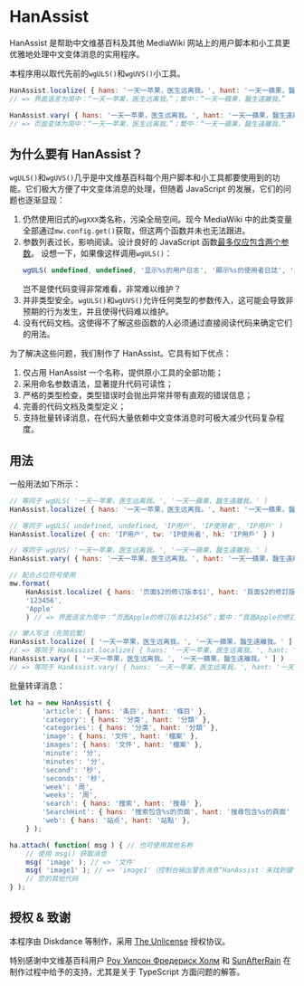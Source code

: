 # HanAssist
HanAssist 是帮助中文维基百科及其他 MediaWiki 网站上的用户脚本和小工具更优雅地处理中文变体消息的实用程序。

本程序用以取代先前的``wgULS()``和``wgUVS()``小工具。

```javascript
HanAssist.localize( { hans: '一天一苹果，医生远离我。', hant: '一天一蘋果，醫生遠離我。' } )
// => 界面语言为简中：“一天一苹果，医生远离我。”；繁中：“一天一蘋果，醫生遠離我。”

HanAssist.vary( { hans: '一天一苹果，医生远离我。', hant: '一天一蘋果，醫生遠離我。' } )
// => 页面变体为简中：“一天一苹果，医生远离我。”；繁中：“一天一蘋果，醫生遠離我。”
```

## 为什么要有 HanAssist？
``wgULS()``和``wgUVS()``几乎是中文维基百科每个用户脚本和小工具都要使用到的功能。它们极大方便了中文变体消息的处理，但随着 JavaScript 的发展，它们的问题也逐渐显现：

1. 仍然使用旧式的``wgXXX``类名称，污染全局空间。现今 MediaWiki 中的此类变量全部通过``mw.config.get()``获取，但这两个函数并未也无法跟进。
2. 参数列表过长，影响阅读。设计良好的 JavaScript 函数[最多仅应包含两个参数](https://github.com/ryanmcdermott/clean-code-javascript#function-arguments-2-or-fewer-ideally)。
   设想一下，如果像这样调用``wgULS()``：
   ```javascript
   wgULS( undefined, undefined, '显示%s的用户日志', '顯示%s的使用者日誌', '顯示%s的用戶日誌' )
   ```
   岂不是使代码变得非常难看，非常难以维护？
3. 并非类型安全。``wgULS()``和``wgUVS()``允许任何类型的参数传入，这可能会导致非预期的行为发生，并且使得代码难以维护。
4. 没有代码文档。这使得不了解这些函数的人必须通过直接阅读代码来确定它们的用法。

为了解决这些问题，我们制作了 HanAssist。它具有如下优点：

1. 仅占用 HanAssist 一个名称，提供原小工具的全部功能；
2. 采用命名参数语法，显著提升代码可读性；
3. 严格的类型检查，类型错误时会抛出异常并带有直观的错误信息；
4. 完善的代码文档及类型定义；
5. 支持批量转译消息，在代码大量依赖中文变体消息时可极大减少代码复杂程度。

## 用法
一般用法如下所示：

```javascript
// 等同于 wgULS( '一天一苹果，医生远离我。', '一天一蘋果，醫生遠離我。' )
HanAssist.localize( { hans: '一天一苹果，医生远离我。', hant: '一天一蘋果，醫生遠離我。' } )

// 等同于 wgULS( undefined, undefined, 'IP用户', 'IP使用者', 'IP用戶' )
HanAssist.localize( { cn: 'IP用户', tw: 'IP使用者', hk: 'IP用戶' } )

// 等同于 wgUVS( '一天一苹果，医生远离我。', '一天一蘋果，醫生遠離我。' )
HanAssist.vary( { hans: '一天一苹果，医生远离我。', hant: '一天一蘋果，醫生遠離我。' } )

// 配合占位符号使用
mw.format(
    HanAssist.localize( { hans: '页面$2的修订版本$1', hant: '頁面$2的修訂版本$1' } ),
    '123456',
    'Apple'
    ) // => 界面语言为简中：“页面Apple的修订版本123456”；繁中：“頁面Apple的修訂版本123456”

// 懒人写法（先简后繁）
HanAssist.localize( [ '一天一苹果，医生远离我。', '一天一蘋果，醫生遠離我。' ] )
// => 等同于 HanAssist.localize( { hans: '一天一苹果，医生远离我。', hant: '一天一蘋果，醫生遠離我。' } )
HanAssist.vary( [ '一天一苹果，医生远离我。', '一天一蘋果，醫生遠離我。' ] )
// => 等同于 HanAssist.vary( { hans: '一天一苹果，医生远离我。', hant: '一天一蘋果，醫生遠離我。' } )
```

批量转译消息：
```javascript
let ha = new HanAssist( {
		'article': { hans: '条目', hant: '條目' },
		'category': { hans: '分类', hant: '分類' },
		'categories': { hans: '分类', hant: '分類' },
		'image': { hans: '文件', hant: '檔案' },
		'images': { hans: '文件', hant: '檔案' },
		'minute': '分',
		'minutes': '分',
		'second': '秒',
		'seconds': '秒',
		'week': '周',
		'weeks': '周',
		'search': { hans: '搜索', hant: '搜尋' },
		'SearchHint': { hans: '搜索包含%s的页面', hant: '搜尋包含%s的頁面' },
		'web': { hans: '站点', hant: '站點' },
	} );

ha.attach( function( msg ) { // 也可使用其他名称
	// 使用 msg() 获取消息
	msg( 'image' ); // => '文件'
	msg( 'image1' ); // => 'image1'（控制台输出警告消息“HanAssist：未找到键‘image1’。您是指‘image’吗？”）
	// 您的其他代码
} );
```

## 授权 & 致谢
本程序由 Diskdance 等制作，采用 [The Unlicense](./LICENSE) 授权协议。

特别感谢中文维基百科用户 [Роу Уилсон Фредериск Холм](https://zh.wikipedia.org/wiki/User:Роу_Уилсон_Фредериск_Холм) 和 [SunAfterRain](https://zh.wikipedia.org/wiki/User:SunAfterRain) 在制作过程中给予的支持，尤其是关于 TypeScript 方面问题的解答。